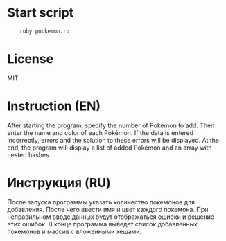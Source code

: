 # Start script

```sh
    ruby pockemon.rb
```

# License

MIT

# Instruction (EN)

After starting the program, specify the number of Pokemon to add. Then enter the name and color of each Pokémon. If the data is entered incorrectly, errors and the solution to these errors will be displayed. At the end, the program will display a list of added Pokémon and an array with nested hashes.

# Инструкция (RU)

После запуска программы указать количество покемонов для добавления. После чего ввести имя и цвет каждого покемона. При неправильном вводе данных будут отображаться ошибки и решение этих ошибок. В конце программа выведет список добавленных покемонов и массив с вложенными хешами. 
